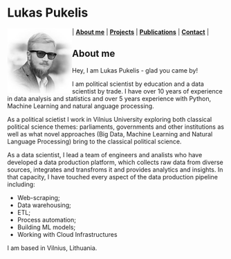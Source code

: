 # Lukas Pukelis

<p><img align="left" src="/img/foto_ed.jpg" alt="Photo" width="150"/></p>
<p></p>



| [**About me**](https://lukas-pukelis.github.io/) | [**Projects**]() | [**Publications**](publications.md) | [**Contact**]() | 



## About me

Hey, I am Lukas Pukelis - glad you came by!

I am political scientist by education and a data scientist by trade. I have over 10 years of experience in data analysis and statistics and over 5 years experience with Python, Machine Learning and natural anguage processing. 

As a political scietist I work in Vilnius University exploring both classical political science themes: parliaments, governments and other institutions as well as what novel approaches (Big Data, Machine Learning and Natural Language Processing) bring to the classical political science. 

As a data scientist, I lead a team of engineers and analists who have developed a data production platform, which collects raw data from diverse sources, integrates and transfroms it and provides analytics and insights. In that capacity, I have touched every aspect of the data production pipeline including:

* Web-scraping;
* Data warehousing;
* ETL;
* Process automation;
* Building ML models;
* Working with Cloud Infrastructures 

I am based in Vilnius, Lithuania. 

